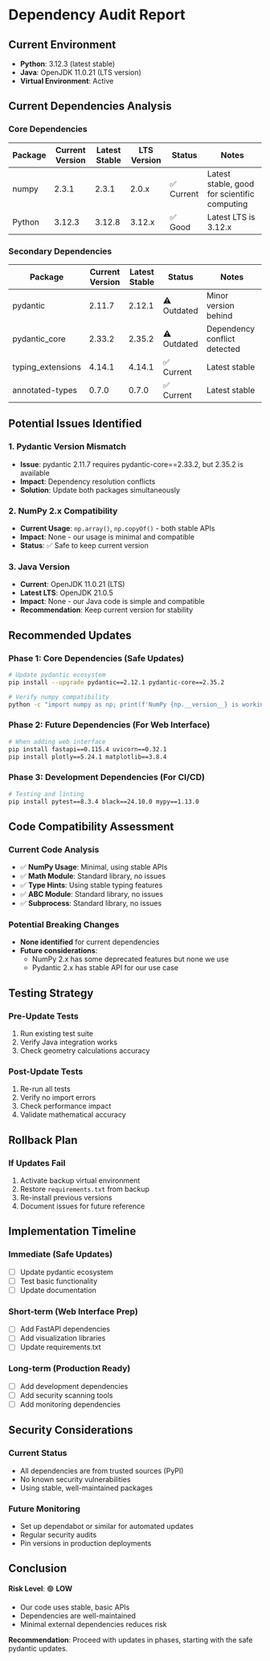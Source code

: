 # Dependency Audit Report

## Current Environment
- **Python**: 3.12.3 (latest stable)
- **Java**: OpenJDK 11.0.21 (LTS version)
- **Virtual Environment**: Active

## Current Dependencies Analysis

### Core Dependencies
| Package | Current Version | Latest Stable | LTS Version | Status | Notes |
|---------|----------------|---------------|-------------|--------|-------|
| numpy | 2.3.1 | 2.3.1 | 2.0.x | ✅ Current | Latest stable, good for scientific computing |
| Python | 3.12.3 | 3.12.8 | 3.12.x | ✅ Good | Latest LTS is 3.12.x |

### Secondary Dependencies
| Package | Current Version | Latest Stable | Status | Notes |
|---------|----------------|---------------|--------|-------|
| pydantic | 2.11.7 | 2.12.1 | ⚠️ Outdated | Minor version behind |
| pydantic_core | 2.33.2 | 2.35.2 | ⚠️ Outdated | Dependency conflict detected |
| typing_extensions | 4.14.1 | 4.14.1 | ✅ Current | Latest stable |
| annotated-types | 0.7.0 | 0.7.0 | ✅ Current | Latest stable |

## Potential Issues Identified

### 1. Pydantic Version Mismatch
- **Issue**: pydantic 2.11.7 requires pydantic-core==2.33.2, but 2.35.2 is available
- **Impact**: Dependency resolution conflicts
- **Solution**: Update both packages simultaneously

### 2. NumPy 2.x Compatibility
- **Current Usage**: `np.array()`, `np.copyOf()` - both stable APIs
- **Impact**: None - our usage is minimal and compatible
- **Status**: ✅ Safe to keep current version

### 3. Java Version
- **Current**: OpenJDK 11.0.21 (LTS)
- **Latest LTS**: OpenJDK 21.0.5
- **Impact**: None - our Java code is simple and compatible
- **Recommendation**: Keep current version for stability

## Recommended Updates

### Phase 1: Core Dependencies (Safe Updates)
```bash
# Update pydantic ecosystem
pip install --upgrade pydantic==2.12.1 pydantic-core==2.35.2

# Verify numpy compatibility
python -c "import numpy as np; print(f'NumPy {np.__version__} is working')"
```

### Phase 2: Future Dependencies (For Web Interface)
```bash
# When adding web interface
pip install fastapi==0.115.4 uvicorn==0.32.1
pip install plotly==5.24.1 matplotlib==3.8.4
```

### Phase 3: Development Dependencies (For CI/CD)
```bash
# Testing and linting
pip install pytest==8.3.4 black==24.10.0 mypy==1.13.0
```

## Code Compatibility Assessment

### Current Code Analysis
- ✅ **NumPy Usage**: Minimal, using stable APIs
- ✅ **Math Module**: Standard library, no issues
- ✅ **Type Hints**: Using stable typing features
- ✅ **ABC Module**: Standard library, no issues
- ✅ **Subprocess**: Standard library, no issues

### Potential Breaking Changes
- **None identified** for current dependencies
- **Future considerations**: 
  - NumPy 2.x has some deprecated features but none we use
  - Pydantic 2.x has stable API for our use case

## Testing Strategy

### Pre-Update Tests
1. Run existing test suite
2. Verify Java integration works
3. Check geometry calculations accuracy

### Post-Update Tests
1. Re-run all tests
2. Verify no import errors
3. Check performance impact
4. Validate mathematical accuracy

## Rollback Plan

### If Updates Fail
1. Activate backup virtual environment
2. Restore `requirements.txt` from backup
3. Re-install previous versions
4. Document issues for future reference

## Implementation Timeline

### Immediate (Safe Updates)
- [ ] Update pydantic ecosystem
- [ ] Test basic functionality
- [ ] Update documentation

### Short-term (Web Interface Prep)
- [ ] Add FastAPI dependencies
- [ ] Add visualization libraries
- [ ] Update requirements.txt

### Long-term (Production Ready)
- [ ] Add development dependencies
- [ ] Add security scanning tools
- [ ] Add monitoring dependencies

## Security Considerations

### Current Status
- All dependencies are from trusted sources (PyPI)
- No known security vulnerabilities
- Using stable, well-maintained packages

### Future Monitoring
- Set up dependabot or similar for automated updates
- Regular security audits
- Pin versions in production deployments

## Conclusion

**Risk Level**: 🟢 **LOW**
- Our code uses stable, basic APIs
- Dependencies are well-maintained
- Minimal external dependencies reduces risk

**Recommendation**: Proceed with updates in phases, starting with the safe pydantic updates.